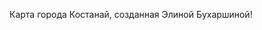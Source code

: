 Карта города Костанай, созданная Элиной Бухаршиной!
<html lang="en">
<head>
    <meta charset="UTF-8">
    <meta name="viewport" content="width=device-width, initial-scale=1.0">
    <title>Карта Костаная</title>
    <link rel="stylesheet" href="https://unpkg.com/leaflet@1.9.4/dist/leaflet.css" />
    <style>
        #map {
            height: 100vh; /* Карта занимает весь экран */
            margin: 0;
        }
    </style>
</head>
<body>
    <div id="map"></div>

    <script src="https://unpkg.com/leaflet@1.9.4/dist/leaflet.js"></script>
    <script>
        // Создание карты
        const map = L.map('map').setView([53.214, 63.624], 12); // Центр карты — Костанай

        // Добавление слоя карты OpenStreetMap
        L.tileLayer('https://{s}.tile.openstreetmap.org/{z}/{x}/{y}.png', {
            attribution: '&copy; <a href="https://www.openstreetmap.org/copyright">OpenStreetMap</a> contributors'
        }).addTo(map);

        // Районы в виде кругов
        const districts = [
            {
                name: "Микрорайон Наурыз",
                coords: [53.18524923896369, 63.61788180663465],
                radius: 200, // Радиус в метрах
                color: "blue"
            },
            {
                name: "ЖК Юбилейный",
                coords: [53.24269168341029, 63.61414706611485],
                radius: 200, // Радиус в метрах
                color: "green"
            },
            {
                name: "Центральный район",
                coords: [53.214, 63.624],
                radius: 800, // Радиус в метрах
                color: "red"
            }
        ];

        // Добавление кругов на карту
        districts.forEach(district => {
            L.circle(district.coords, {
                color: district.color,
                fillColor: district.color,
                fillOpacity: 0.4,
                radius: district.radius
            }).addTo(map)
              .bindPopup(`<b>${district.name}</b>`);
        });

        // Добавление обработки кликов на карту
        map.on('click', function(e) {
            const { lat, lng } = e.latlng;
            L.marker([lat, lng]).addTo(map)
                .bindPopup(`Координаты: ${lat.toFixed(4)}, ${lng.toFixed(4)}`)
                .openPopup();
        });
    </script>
</body>
</html>
